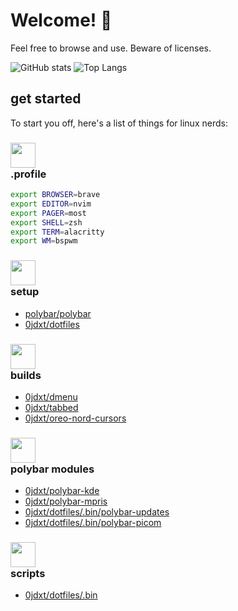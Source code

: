 # Welcome! 👋

Feel free to browse and use. Beware of licenses.

![GitHub stats](https://github-readme-stats.vercel.app/api?username=0jdxt&show_icons=true&theme=nord&include_all_commits=true&line_height=21&hide_rank=true&hide_title=true)
![Top Langs](https://github-readme-stats.vercel.app/api/top-langs/?username=0jdxt&hide=brainfuck&theme=nord&layout=compact)

## get started

To start you off, here's a list of things for linux nerds:


### <img src="https://emojicdn.elk.sh/📜?style=openmoji" width="40"> <br> .profile

```bash
export BROWSER=brave
export EDITOR=nvim
export PAGER=most
export SHELL=zsh
export TERM=alacritty
export WM=bspwm
```


### <img src="https://emojicdn.elk.sh/🗂️?style=openmoji" width="40"> <br> setup

* [polybar/polybar](https://github.com/polybar/polybar)
* [0jdxt/dotfiles](https://github.com/0jdxt/dotfiles)


### <img src="https://emojicdn.elk.sh/🛠️?style=openmoji" width="40"> <br> builds

* [0jdxt/dmenu](https://github.com/0jdxt/dmenu)
* [0jdxt/tabbed](https://github.com/0jdxt/tabbed)
* [0jdxt/oreo-nord-cursors](https://github.com/0jdxt/oreo-nord-cursors)


### <img src="https://emojicdn.elk.sh/📊?style=openmoji" width="40"> <br> polybar modules

* [0jdxt/polybar-kde](https://github.com/0jdxt/polybar-kde)
* [0jdxt/polybar-mpris](https://github.com/0jdxt/polybar-mpris)
* [0jdxt/dotfiles/.bin/polybar-updates](https://github.com/0jdxt/dotfiles/tree/master/.bin/polybar-updates)
* [0jdxt/dotfiles/.bin/polybar-picom](https://github.com/0jdxt/dotfiles/tree/master/.bin/polybar-picom)


### <img src="https://emojicdn.elk.sh/toolbox?style=openmoji" width="40"> <br> scripts

* [0jdxt/dotfiles/.bin](https://github.com/0jdxt/dotfiles/tree/master/.bin)
